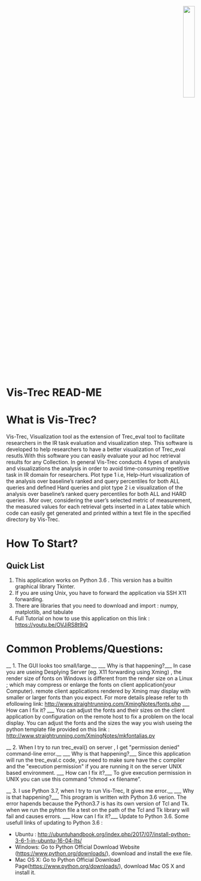 <p align="right">
<img src="https://github.com/mtamannaee/Vis-Trec/blob/master/Images/ls3lab_logo3.png" height="25%" width="25%">
</p>

# Vis-Trec READ-ME
# What is Vis-Trec?
<p>
Vis-Trec, Visualization tool as the extension of Trec_eval tool to facilitate researchers in the IR task evaluation and visualization step.
This software is developed to help researchers to have a better visualization  of Trec_eval resutls.With this software you can easily evaluate your ad hoc retrieval results for any Collection. 
In general Vis-Trec conducts 4 types of analysis and visualizations the analysis in order to avoid time-consuming repetitive task in IR domain for researchers. Plot type 1 i.e, Help-Hurt visualization of the analysis over baseline’s ranked and query percentiles for both ALL queries and defined Hard queries and plot type 2  i.e  visualization of the analysis over baseline’s ranked query percentiles for both ALL and HARD queries . Mor over, considering the user’s selected metric of measurement, the measured values for each retrieval gets inserted in a Latex table which code can easily get generated and printed within a text file in the specified directory by Vis-Trec. 
</p>

# How To Start?
## Quick List
1. This application works on Python 3.6 . This version has a builtin graphical library Tkinter. 
2. If you are using Unix, you have to forward the application via SSH X11 forwarding. 
3. There are  libraries that you need to download and import :  numpy, matplotlib, and  tabulate
4. Full Tutorial on how to use this application on this link :
https://youtu.be/OVJiRS8t9jQ

# Common Problems/Questions:

__ 1. The GUI looks too small/large.__
___ Why is that happening?___
In case you are useing Desplying Server (eg. X11 forwarding using Xming) , the render size of  fonts on Windows is different from the render size on a Linux ; which may compress or enlarge the fonts on client application(your Computer). remote client applications rendered by Xming may display with smaller or larger fonts than you expect. 
For more details please refer to th efollowing link: http://www.straightrunning.com/XmingNotes/fonts.php 
___ How can I fix it? ___
You can adjust the fonts and their sizes on the client application by configuration on the remote host to fix a problem on the local display. You can adjust the fonts and the sizes the way you wish useing the python template file provided on this link : 
http://www.straightrunning.com/XmingNotes/mkfontalias.py

__ 2. When I try to run trec_eval() on server , I get "permission denied" command-line error.__
___ Why is that happening?___
Since this application will run the trec_eval.c code, you need to make sure have the c compiler and the "execution permission" if you are running it on the server UNIX based environment.
___ How can I fix it?___
To give execution permission in UNIX you can use this command “chmod +x filename”.

__ 3. I use Python 3.7, when I try to run Vis-Trec, It gives me error.__
___ Why is that happening?___
This program is written with Python 3.6 verion.  The error hapends because the Python3.7 is has its own version of Tcl and Tk.
when we run the pyhton file a test on the path of the Tcl and Tk library will fail and causes errors.
___ How can I fix it?___
Update to Python 3.6. Some usefull links of updating to Python 3.6 :
* Ubuntu : http://ubuntuhandbook.org/index.php/2017/07/install-python-3-6-1-in-ubuntu-16-04-lts/
* Windows: Go to Python Official Download Website (https://www.python.org/downloads/), download and install the exe file.
* Mac OS X: Go to Python Official Download Page(https://www.python.org/downloads/), download Mac OS X and install it.

